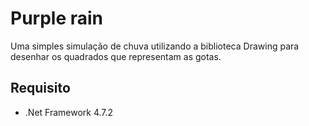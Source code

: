 # Purple rain

Uma simples simulação de chuva utilizando a biblioteca Drawing para desenhar os quadrados que representam as gotas.

## Requisito
* .Net Framework 4.7.2